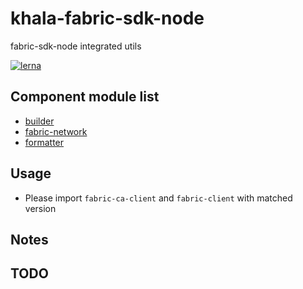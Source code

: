# khala-fabric-sdk-node
fabric-sdk-node integrated utils

[![lerna](https://img.shields.io/badge/maintained%20with-lerna-cc00ff.svg)](https://lerna.js.org/)

Component module list
---
- [builder](./builder)
- [fabric-network](./fabric-network)
- [formatter](./formatter)

## Usage
- Please import `fabric-ca-client` and `fabric-client` with matched version

## Notes


 
## TODO
